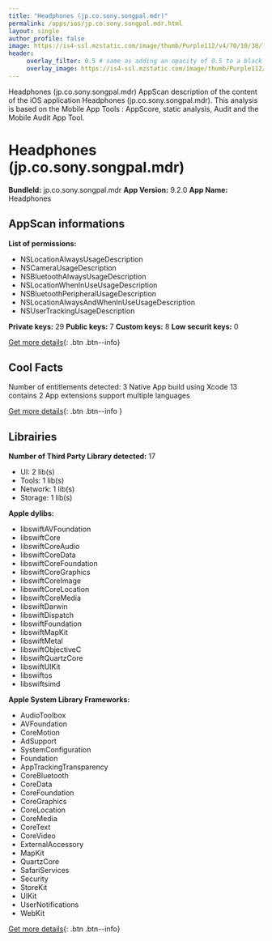 ```yaml
---
title: "Headphones (jp.co.sony.songpal.mdr)"
permalink: /apps/ios/jp.co.sony.songpal.mdr.html
layout: single
author_profile: false
image: https://is4-ssl.mzstatic.com/image/thumb/Purple112/v4/70/10/38/701038a5-f4e9-0735-494b-e9412214c15d/AppIcon-0-0-1x_U007emarketing-0-0-0-2-0-0-sRGB-0-0-0-GLES2_U002c0-512MB-85-220-0-0.png/512x512bb.jpg
header: 
     overlay_filter: 0.5 # same as adding an opacity of 0.5 to a black background
     overlay_image: https://is4-ssl.mzstatic.com/image/thumb/Purple112/v4/70/10/38/701038a5-f4e9-0735-494b-e9412214c15d/AppIcon-0-0-1x_U007emarketing-0-0-0-2-0-0-sRGB-0-0-0-GLES2_U002c0-512MB-85-220-0-0.png/512x512bb.jpg
---
```

Headphones (jp.co.sony.songpal.mdr) AppScan description of the content of the iOS application Headphones (jp.co.sony.songpal.mdr). This analysis is based on the Mobile App Tools : AppScore, static analysis, Audit and the Mobile Audit App Tool.

# Headphones (jp.co.sony.songpal.mdr)

**BundleId:** jp.co.sony.songpal.mdr
**App Version:** 9.2.0
**App Name:** Headphones


## AppScan informations 

**List of permissions:** 
- NSLocationAlwaysUsageDescription
- NSCameraUsageDescription
- NSBluetoothAlwaysUsageDescription
- NSLocationWhenInUseUsageDescription
- NSBluetoothPeripheralUsageDescription
- NSLocationAlwaysAndWhenInUseUsageDescription
- NSUserTrackingUsageDescription
  
  
**Private keys:** 29
**Public keys:** 7
**Custom keys:** 8
**Low securit keys:** 0
  
[Get more details](/pricing.html){: .btn .btn--info}

## Cool Facts

Number of entitlements detected: 3
Native App
build using Xcode 13
contains 2 App extensions
support multiple languages
  
[Get more details](/pricing.html){: .btn .btn--info }

## Librairies 
**Number of Third Party Library detected:** 17
- UI: 2 lib(s)
- Tools: 1 lib(s)
- Network: 1 lib(s)
- Storage: 1 lib(s)


**Apple dylibs:**
- libswiftAVFoundation
- libswiftCore
- libswiftCoreAudio
- libswiftCoreData
- libswiftCoreFoundation
- libswiftCoreGraphics
- libswiftCoreImage
- libswiftCoreLocation
- libswiftCoreMedia
- libswiftDarwin
- libswiftDispatch
- libswiftFoundation
- libswiftMapKit
- libswiftMetal
- libswiftObjectiveC
- libswiftQuartzCore
- libswiftUIKit
- libswiftos
- libswiftsimd


**Apple System Library Frameworks:**
- AudioToolbox
- AVFoundation
- CoreMotion
- AdSupport
- SystemConfiguration
- Foundation
- AppTrackingTransparency
- CoreBluetooth
- CoreData
- CoreFoundation
- CoreGraphics
- CoreLocation
- CoreMedia
- CoreText
- CoreVideo
- ExternalAccessory
- MapKit
- QuartzCore
- SafariServices
- Security
- StoreKit
- UIKit
- UserNotifications
- WebKit


  
[Get more details](/pricing.html){: .btn .btn--info}

